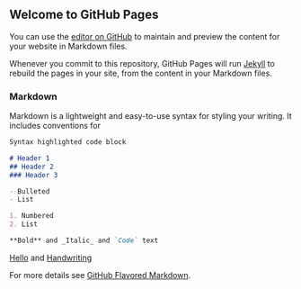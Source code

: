 ## Welcome to GitHub Pages

You can use the [editor on GitHub](https://github.com/Carl625/ECEHandwritingML/edit/gh-pages/index.md) to maintain and preview the content for your website in Markdown files.

Whenever you commit to this repository, GitHub Pages will run [Jekyll](https://jekyllrb.com/) to rebuild the pages in your site, from the content in your Markdown files.

### Markdown

Markdown is a lightweight and easy-to-use syntax for styling your writing. It includes conventions for

```markdown
Syntax highlighted code block

# Header 1
## Header 2
### Header 3

- Bulleted
- List

1. Numbered
2. List

**Bold** and _Italic_ and `Code` text
```

[Hello](https://carl625.github.io/ECEHandwritingML/hello.html/) and [Handwriting](https://carl625.github.io/ECEHandwritingML/handwriting.html)


For more details see [GitHub Flavored Markdown](https://guides.github.com/features/mastering-markdown/).
